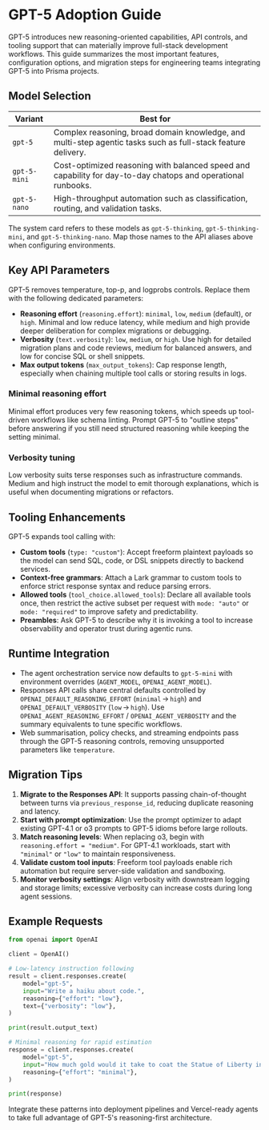 # GPT-5 Adoption Guide

GPT-5 introduces new reasoning-oriented capabilities, API controls, and tooling support that can materially improve full-stack development workflows. This guide summarizes the most important features, configuration options, and migration steps for engineering teams integrating GPT-5 into Prisma projects.

## Model Selection

| Variant | Best for |
| --- | --- |
| `gpt-5` | Complex reasoning, broad domain knowledge, and multi-step agentic tasks such as full-stack feature delivery. |
| `gpt-5-mini` | Cost-optimized reasoning with balanced speed and capability for day-to-day chatops and operational runbooks. |
| `gpt-5-nano` | High-throughput automation such as classification, routing, and validation tasks. |

The system card refers to these models as `gpt-5-thinking`, `gpt-5-thinking-mini`, and `gpt-5-thinking-nano`. Map those names to the API aliases above when configuring environments.

## Key API Parameters

GPT-5 removes temperature, top-p, and logprobs controls. Replace them with the following dedicated parameters:

- **Reasoning effort** (`reasoning.effort`): `minimal`, `low`, `medium` (default), or `high`. Minimal and low reduce latency, while medium and high provide deeper deliberation for complex migrations or debugging.
- **Verbosity** (`text.verbosity`): `low`, `medium`, or `high`. Use high for detailed migration plans and code reviews, medium for balanced answers, and low for concise SQL or shell snippets.
- **Max output tokens** (`max_output_tokens`): Cap response length, especially when chaining multiple tool calls or storing results in logs.

### Minimal reasoning effort

Minimal effort produces very few reasoning tokens, which speeds up tool-driven workflows like schema linting. Prompt GPT-5 to "outline steps" before answering if you still need structured reasoning while keeping the setting minimal.

### Verbosity tuning

Low verbosity suits terse responses such as infrastructure commands. Medium and high instruct the model to emit thorough explanations, which is useful when documenting migrations or refactors.

## Tooling Enhancements

GPT-5 expands tool calling with:

- **Custom tools** (`type: "custom"`): Accept freeform plaintext payloads so the model can send SQL, code, or DSL snippets directly to backend services.
- **Context-free grammars**: Attach a Lark grammar to custom tools to enforce strict response syntax and reduce parsing errors.
- **Allowed tools** (`tool_choice.allowed_tools`): Declare all available tools once, then restrict the active subset per request with `mode: "auto"` or `mode: "required"` to improve safety and predictability.
- **Preambles**: Ask GPT-5 to describe why it is invoking a tool to increase observability and operator trust during agentic runs.

## Runtime Integration

- The agent orchestration service now defaults to `gpt-5-mini` with environment overrides (`AGENT_MODEL`, `OPENAI_AGENT_MODEL`).
- Responses API calls share central defaults controlled by `OPENAI_DEFAULT_REASONING_EFFORT` (`minimal` → `high`) and `OPENAI_DEFAULT_VERBOSITY` (`low` → `high`). Use `OPENAI_AGENT_REASONING_EFFORT` / `OPENAI_AGENT_VERBOSITY` and the summary equivalents to tune specific workflows.
- Web summarisation, policy checks, and streaming endpoints pass through the GPT-5 reasoning controls, removing unsupported parameters like `temperature`.

## Migration Tips

1. **Migrate to the Responses API**: It supports passing chain-of-thought between turns via `previous_response_id`, reducing duplicate reasoning and latency.
2. **Start with prompt optimization**: Use the prompt optimizer to adapt existing GPT-4.1 or o3 prompts to GPT-5 idioms before large rollouts.
3. **Match reasoning levels**: When replacing o3, begin with `reasoning.effort = "medium"`. For GPT-4.1 workloads, start with `"minimal"` or `"low"` to maintain responsiveness.
4. **Validate custom tool inputs**: Freeform tool payloads enable rich automation but require server-side validation and sandboxing.
5. **Monitor verbosity settings**: Align verbosity with downstream logging and storage limits; excessive verbosity can increase costs during long agent sessions.

## Example Requests

```python
from openai import OpenAI

client = OpenAI()

# Low-latency instruction following
result = client.responses.create(
    model="gpt-5",
    input="Write a haiku about code.",
    reasoning={"effort": "low"},
    text={"verbosity": "low"},
)

print(result.output_text)

# Minimal reasoning for rapid estimation
response = client.responses.create(
    model="gpt-5",
    input="How much gold would it take to coat the Statue of Liberty in a 1mm layer?",
    reasoning={"effort": "minimal"},
)

print(response)
```

Integrate these patterns into deployment pipelines and Vercel-ready agents to take full advantage of GPT-5's reasoning-first architecture.
